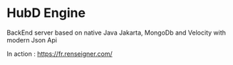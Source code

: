 # HubD Engine

BackEnd server based on native Java Jakarta, MongoDb and Velocity with modern Json Api

In action : https://fr.renseigner.com/
